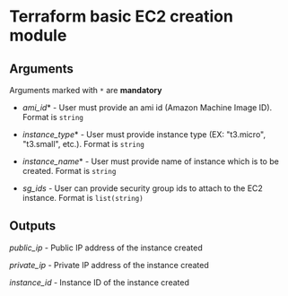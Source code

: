 # Terraform basic EC2 creation module

## Arguments

Arguments marked with `*` are **mandatory**

* *ami_id** - User must provide an ami id (Amazon Machine Image ID).
            Format is `string`

* *instance_type** - User must provide instance type (EX: "t3.micro", "t3.small", etc.).
            Format is `string`

* *instance_name** - User must provide name of instance which is to be created.
            Format is `string`

*  *sg_ids* - User can provide security group ids to attach to the EC2 instance.
            Format is `list(string)`


## Outputs

  *public_ip* - Public IP address of the instance created

  *private_ip* - Private IP address of the instance created
  
  *instance_id* - Instance ID of the instance created
